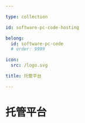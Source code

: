```yaml
---

type: collection

id: software-pc-code-hosting

belong:
  id: software-pc-code
  # order: 9999

icon:
  src: /logo.svg

title: 托管平台

---
```


# 托管平台

<ShowBreadcrumb />

<ShowResources />
